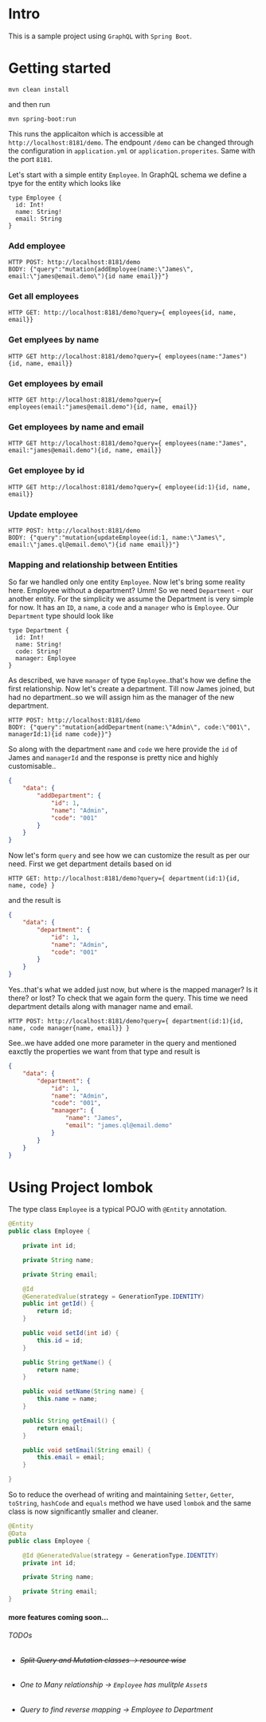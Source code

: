 # Intro

This is a sample project using `GraphQL` with `Spring Boot`.

# Getting started

```
mvn clean install
```
 and then run 

 ```
 mvn spring-boot:run
 ```

 This runs the applicaiton which is accessible at `http://localhost:8181/demo`. The endpount `/demo` can be changed through the configuration in `application.yml` or `application.properites`. Same with the port `8181`.


Let's start with a simple entity `Employee`. In GraphQL schema we define a tpye for the entity which looks like 
```
type Employee {
  id: Int!
  name: String!
  email: String
}
```

### Add employee
```URL
HTTP POST: http://localhost:8181/demo
BODY: {"query":"mutation{addEmployee(name:\"James\", email:\"james@email.demo\"){id name email}}"}
```

### Get all employees
```URL
HTTP GET: http://localhost:8181/demo?query={ employees{id, name, email}}
```


### Get emplyees by name
```URL
HTTP GET http://localhost:8181/demo?query={ employees(name:"James"){id, name, email}}
```

### Get employees by email
```URL
HTTP GET http://localhost:8181/demo?query={ employees(email:"james@email.demo"){id, name, email}}
```

### Get employees by name and email
```URL
HTTP GET http://localhost:8181/demo?query={ employees(name:"James", email:"james@email.demo"){id, name, email}}
```

### Get employee by id
```URL
HTTP GET http://localhost:8181/demo?query={ employee(id:1){id, name, email}}
```

### Update employee
```URL
HTTP POST: http://localhost:8181/demo
BODY: {"query":"mutation{updateEmployee(id:1, name:\"James\", email:\"james.ql@email.demo\"){id name email}}"}
```
### Mapping and relationship between Entities
So far we handled only one entity `Employee`. Now let's bring some reality here. Employee without a department? Umm! So we need `Department` - our another entity.
For the simplicity we assume the Department is very simple for now. It has an `ID`, a `name`, a `code` and a `manager` who is `Employee`.
Our `Department` type should look like 
```
type Department {
  id: Int!
  name: String!
  code: String!
  manager: Employee
}
```
As described, we have `manager` of type `Employee`..that's how we define the first relationship.
Now let's create a department. Till now James joined, but had no department..so we will assign him as the manager of the new department.
```URL
HTTP POST: http://localhost:8181/demo
BODY: {"query":"mutation{addDepartment(name:\"Admin\", code:\"001\", managerId:1){id name code}}"}
```
So along with the department `name` and `code` we here provide the `id` of James and `managerId` and the response is pretty nice and highly customisable..
```JSON
{
    "data": {
        "addDepartment": {
            "id": 1,
            "name": "Admin",
            "code": "001"
        }
    }
}
```
Now let's form `query` and see how we can customize the result as per our need.
First we get department details based on id
```URL
HTTP GET: http://localhost:8181/demo?query={ department(id:1){id, name, code} }
```
and the result is 
```JSON
{
    "data": {
        "department": {
            "id": 1,
            "name": "Admin",
            "code": "001"
        }
    }
}
```
Yes..that's what we added just now, but where is the mapped manager? Is it there? or lost?
To check that we again form the query. This time we need department details along with manager name and email.
```URL
HTTP POST: http://localhost:8181/demo?query={ department(id:1){id, name, code manager{name, email}} } 
```
See..we have added one more parameter in the query and mentioned eaxctly the properties we want from that type and result is 
```JSON
{
    "data": {
        "department": {
            "id": 1,
            "name": "Admin",
            "code": "001",
            "manager": {
                "name": "James",
                "email": "james.ql@email.demo"
            }
        }
    }
}
```
# Using Project lombok
The type class `Employee` is a typical POJO with `@Entity` annotation.
```java
@Entity
public class Employee {

	private int id;

	private String name;

	private String email;

	@Id
	@GeneratedValue(strategy = GenerationType.IDENTITY)
	public int getId() {
		return id;
	}

	public void setId(int id) {
		this.id = id;
	}

	public String getName() {
		return name;
	}

	public void setName(String name) {
		this.name = name;
	}

	public String getEmail() {
		return email;
	}

	public void setEmail(String email) {
		this.email = email;
	}

}
```
So to reduce the overhead of writing and maintaining `Setter`, `Getter`, `toString`, `hashCode` and `equals` method we have used `lombok` and the same class is now significantly smaller and cleaner.
```java
@Entity
@Data
public class Employee {

	@Id @GeneratedValue(strategy = GenerationType.IDENTITY)
	private int id;

	private String name;

	private String email;
}
```

#### more features coming soon...
###### TODOs
- ###### <s>Split Query and Mutation classes -> resource wise</s>
- ###### One to Many relationship -> `Employee` has mulitple `Asset`s
- ###### Query to find reverse mapping -> Employee to Department